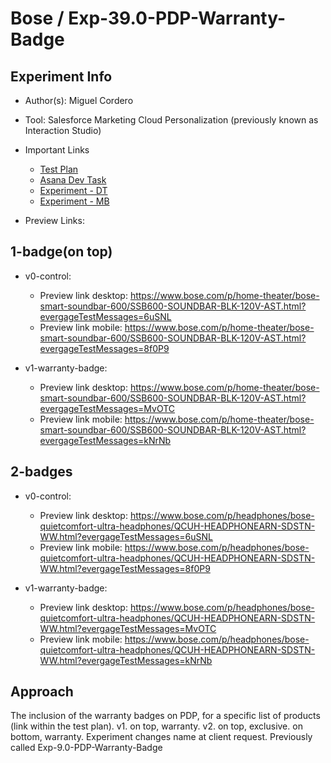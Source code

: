 # Bose / Exp-39.0-PDP-Warranty-Badge


## Experiment Info

- Author(s): Miguel Cordero
- Tool: Salesforce Marketing Cloud Personalization (previously known as Interaction Studio)
- Important Links
  - [Test Plan](https://myoffice.accenture.com/:w:/r/personal/victoria_colson_accenture_com/_layouts/15/Doc.aspx?sourcedoc=%7BE4EFD4AC-7EA7-41C6-AA27-C614462FA650%7D&file=PDP%20Warranty%20Badge%20Test%20Template.docx&nav=eyJjIjo1OTYzNzY2Mjh9&action=default&mobileredirect=true)
  - [Asana Dev Task](https://app.asana.com/0/inbox/1205572400563655/1205814136420666/1205825827254289/f)
  - [Experiment - DT](https://bosecorporation.us-5.evergage.com/ui/new-app/#/dataset/bose_us_prod/campaigns/edit/cXnC4)
  - [Experiment - MB](https://bosecorporation.us-5.evergage.com/ui/new-app/#/dataset/bose_us_prod/campaigns/edit/lvaI1)

- Preview Links: 
## 1-badge(on top)
- v0-control: 
  - Preview link desktop: https://www.bose.com/p/home-theater/bose-smart-soundbar-600/SSB600-SOUNDBAR-BLK-120V-AST.html?evergageTestMessages=6uSNL
  - Preview link mobile: https://www.bose.com/p/home-theater/bose-smart-soundbar-600/SSB600-SOUNDBAR-BLK-120V-AST.html?evergageTestMessages=8f0P9

- v1-warranty-badge:
  - Preview link desktop: https://www.bose.com/p/home-theater/bose-smart-soundbar-600/SSB600-SOUNDBAR-BLK-120V-AST.html?evergageTestMessages=MvOTC
  - Preview link mobile:  https://www.bose.com/p/home-theater/bose-smart-soundbar-600/SSB600-SOUNDBAR-BLK-120V-AST.html?evergageTestMessages=kNrNb

## 2-badges
- v0-control: 
  - Preview link desktop: https://www.bose.com/p/headphones/bose-quietcomfort-ultra-headphones/QCUH-HEADPHONEARN-SDSTN-WW.html?evergageTestMessages=6uSNL
  - Preview link mobile: https://www.bose.com/p/headphones/bose-quietcomfort-ultra-headphones/QCUH-HEADPHONEARN-SDSTN-WW.html?evergageTestMessages=8f0P9

- v1-warranty-badge:
  - Preview link desktop: https://www.bose.com/p/headphones/bose-quietcomfort-ultra-headphones/QCUH-HEADPHONEARN-SDSTN-WW.html?evergageTestMessages=MvOTC
  - Preview link mobile:  https://www.bose.com/p/headphones/bose-quietcomfort-ultra-headphones/QCUH-HEADPHONEARN-SDSTN-WW.html?evergageTestMessages=kNrNb

## Approach
The inclusion of the warranty badges on PDP, for a specific list of products (link within the test plan).
v1. on top, warranty.
v2. on top, exclusive. on bottom, warranty.
Experiment changes name at client request. Previously called Exp-9.0-PDP-Warranty-Badge
